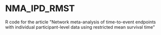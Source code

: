 # NMA_IPD_RMST
R code for the article "Network meta-analysis of time-to-event endpoints with individual participant-level data using restricted mean survival time"
